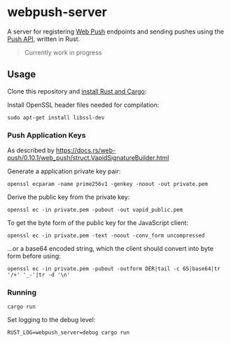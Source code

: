 # webpush-server

A server for registering [Web Push](https://web.dev/articles/push-notifications-overview) endpoints and sending pushes using the [Push API](https://developer.mozilla.org/en-US/docs/Web/API/Push_API), written in Rust.

> Currently work in progress


## Usage

Clone this repository and [install Rust and Cargo](https://rustup.rs):

Install OpenSSL header files needed for compilation:

```
sudo apt-get install libssl-dev
```

### Push Application Keys

As described by <https://docs.rs/web-push/0.10.1/web_push/struct.VapidSignatureBuilder.html>

Generate a application private key pair:

```
openssl ecparam -name prime256v1 -genkey -noout -out private.pem
```

Derive the public key from the private key:

```
openssl ec -in private.pem -pubout -out vapid_public.pem
```

To get the byte form of the public key for the JavaScript client:

```
openssl ec -in private.pem -text -noout -conv_form uncompressed
```

...or a base64 encoded string, which the client should convert into byte form before using:

```
openssl ec -in private.pem -pubout -outform DER|tail -c 65|base64|tr '/+' '_-'|tr -d '\n'
```

### Running

```
cargo run
```

Set logging to the debug level:

```
RUST_LOG=webpush_server=debug cargo run
```